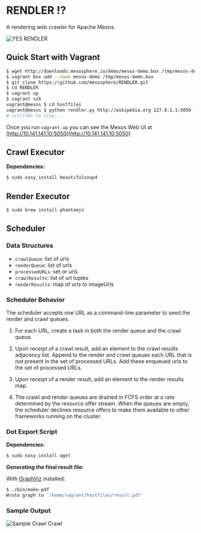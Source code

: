 RENDLER :interrobang:
=====================

A rendering web crawler for Apache Mesos.

![YES RENDLER](http://img.pandawhale.com/57451-Jim-Carrey-Riddler-upvote-gif-NVsA.gif)

## Quick Start with Vagrant

```bash
$ wget http://downloads.mesosphere.io/demo/mesos-demo.box /tmp/mesos-demo.box
$ vagrant box add --name mesos-demo /tmp/mesos-demo.box
$ git clone https://github.com/mesosphere/RENDLER.git
$ cd RENDLER
$ vagrant up
$ vagrant ssh
vagrant@mesos $ cd hostfiles
vagrant@mesos $ python rendler.py http://wikipedia.org 127.0.1.1:5050 --local
# <ctrl+D> to stop...
```

Once you run `vagrant up` you can see the Mesos Web UI at [http://10.141.141.10:5050](http://10.141.141.10:5050)

## Crawl Executor

**Dependencies:**

```bash
$ sudo easy_install beautifulsoup4
```

## Render Executor

```bash
$ sudo brew install phantomjs
```

## Scheduler

### Data Structures

- `crawlQueue`: list of urls
- `renderQueue`: list of urls
- `processedURLs`: set or urls
- `crawlResults`: list of url tuples
- `renderResults`: map of urls to imageUrls

### Scheduler Behavior

The scheduler accepts one URL as a command-line parameter to seed the render
and crawl queues.

1. For each URL, create a task in both the render queue and the crawl queue.

1. Upon receipt of a crawl result, add an element to the crawl results
   adjacency list.  Append to the render and crawl queues each URL that is
   _not_ present in the set of processed URLs.  Add these enqueued urls to
   the set of processed URLs.

1. Upon receipt of a render result, add an element to the render results map.

1. The crawl and render queues are drained in FCFS order at a rate determined
   by the resource offer stream.  When the queues are empty, the scheduler
   declines resource offers to make them available to other frameworks running
   on the cluster.

### Dot Export Script

**Dependencies:**

```bash
$ sudo easy_install wget
```
**Generating the final result file:**

With [GraphViz](http://www.graphviz.org) installed:

```bash
$ ./bin/make-pdf
Wrote graph to '/home/vagrant/hostfiles/result.pdf'
```

### Sample Output

![Sample Crawl Crawl](http://downloads.mesosphere.io/demo/sample_output.png)
